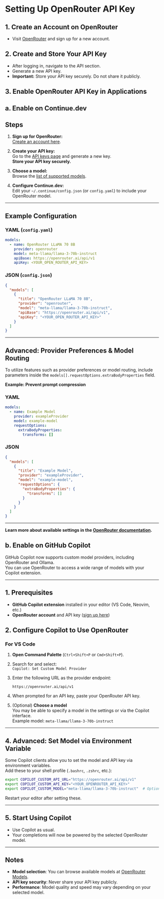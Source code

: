# Setting Up OpenRouter API Key

## 1. Create an Account on OpenRouter

- Visit [OpenRouter](https://openrouter.ai/) and sign up for a new account.

## 2. Create and Store Your API Key

- After logging in, navigate to the API section.
- Generate a new API key.
- **Important:** Store your API key securely. Do not share it publicly.

## 3. Enable OpenRouter API Key in Applications

## a. Enable on Continue.dev

## Steps

1. **Sign up for OpenRouter:**  
   [Create an account here](https://openrouter.ai/signup).

2. **Create your API key:**  
   Go to the [API keys page](https://openrouter.ai/keys) and generate a new key.  
   **Store your API key securely.**

3. **Choose a model:**  
   Browse the [list of supported models](https://openrouter.ai/models).

4. **Configure Continue.dev:**  
   Edit your `~/.continue/config.json` (or `config.yaml`) to include your OpenRouter model.

---

## Example Configuration

### YAML (`config.yaml`)

```yaml
models:
  - name: OpenRouter LLaMA 70 8B
    provider: openrouter
    model: meta-llama/llama-3-70b-instruct
    apiBase: https://openrouter.ai/api/v1
    apiKey: <YOUR_OPEN_ROUTER_API_KEY>
```

### JSON (`config.json`)

```json
{
  "models": [
    {
      "title": "OpenRouter LLaMA 70 8B",
      "provider": "openrouter",
      "model": "meta-llama/llama-3-70b-instruct",
      "apiBase": "https://openrouter.ai/api/v1",
      "apiKey": "<YOUR_OPEN_ROUTER_API_KEY>"
    }
  ]
}
```

---

## Advanced: Provider Preferences & Model Routing

To utilize features such as provider preferences or model routing, include parameters inside the `models[].requestOptions.extraBodyProperties` field.

**Example: Prevent prompt compression**

### YAML

```yaml
models:
  - name: Example Model
    provider: exampleProvider
    model: example-model
    requestOptions:
      extraBodyProperties:
        transforms: []
```

### JSON

```json
{
  "models": [
    {
      "title": "Example Model",
      "provider": "exampleProvider",
      "model": "example-model",
      "requestOptions": {
        "extraBodyProperties": {
          "transforms": []
        }
      }
    }
  ]
}
```

---

**Learn more about available settings in the [OpenRouter documentation](https://openrouter.ai/docs).**


## b. Enable on GitHub Copilot

GitHub Copilot now supports custom model providers, including OpenRouter and Ollama.  
You can use OpenRouter to access a wide range of models with your Copilot extension.

---

## 1. Prerequisites

- **GitHub Copilot extension** installed in your editor (VS Code, Neovim, etc.)
- **OpenRouter account** and API key ([sign up here](https://openrouter.ai/signup))


## 2. Configure Copilot to Use OpenRouter

### For VS Code

1. **Open Command Palette** (`Ctrl+Shift+P` or `Cmd+Shift+P`).
2. Search for and select:  
   `Copilot: Set Custom Model Provider`
3. Enter the following URL as the provider endpoint:

   ```
   https://openrouter.ai/api/v1
   ```

4. When prompted for an API key, paste your OpenRouter API key.

5. (Optional) **Choose a model**  
   You may be able to specify a model in the settings or via the Copilot interface.  
   Example model: `meta-llama/llama-3-70b-instruct`

---

## 4. Advanced: Set Model via Environment Variable

Some Copilot clients allow you to set the model and API key via environment variables.  
Add these to your shell profile (`.bashrc`, `.zshrc`, etc.):

```sh
export COPILOT_CUSTOM_API_URL="https://openrouter.ai/api/v1"
export COPILOT_CUSTOM_API_KEY="<YOUR_OPENROUTER_API_KEY>"
export COPILOT_CUSTOM_MODEL="meta-llama/llama-3-70b-instruct"  # Optional
```

Restart your editor after setting these.

---

## 5. Start Using Copilot

- Use Copilot as usual.  
- Your completions will now be powered by the selected OpenRouter model.

---

## Notes

- **Model selection**: You can browse available models at [OpenRouter Models](https://openrouter.ai/models).
- **API key security**: Never share your API key publicly.
- **Performance**: Model quality and speed may vary depending on your selected model.
